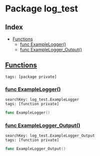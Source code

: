 # Package log_test

## Index

* [Functions](#func)
    * [func ExampleLogger()](#ExampleLogger)
    * [func ExampleLogger_Output()](#ExampleLogger_Output)


## <a id="func" href="#func">Functions</a>

```
tags: [package private]
```

### <a id="ExampleLogger" href="#ExampleLogger">func ExampleLogger()</a>

```
searchKey: log_test.ExampleLogger
tags: [function private]
```

```Go
func ExampleLogger()
```

### <a id="ExampleLogger_Output" href="#ExampleLogger_Output">func ExampleLogger_Output()</a>

```
searchKey: log_test.ExampleLogger_Output
tags: [function private]
```

```Go
func ExampleLogger_Output()
```

